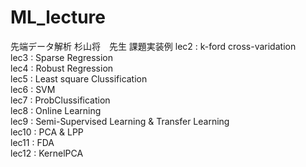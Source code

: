 # ML_lecture
先端データ解析  杉山将　先生 課題実装例 
lec2 : k-ford cross-varidation  
lec3 : Sparse Regression  
lec4 : Robust Regression  
lec5 : Least square Clussification  
lec6 : SVM  
lec7 : ProbClussification  
lec8 : Online Learning  
lec9 : Semi-Supervised Learning & Transfer Learning  
lec10 : PCA & LPP  
lec11 : FDA  
lec12 : KernelPCA  
